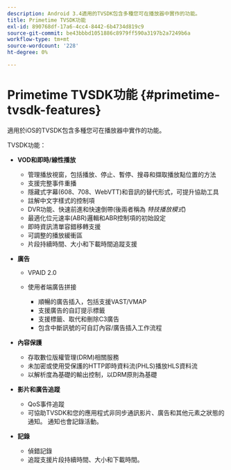 ```yaml
---
description: Android 3.4適用的TVSDK包含多種您可在播放器中實作的功能。
title: Primetime TVSDK功能
exl-id: 890768df-17a6-4cc4-8442-6b4734d819c9
source-git-commit: be43bbbd1051886c8979ff590a3197b2a7249b6a
workflow-type: tm+mt
source-wordcount: '228'
ht-degree: 0%

---
```


# Primetime TVSDK功能 {#primetime-tvsdk-features}

適用於iOS的TVSDK包含多種您可在播放器中實作的功能。

TVSDK功能：

* **VOD和即時/線性播放**

   * 管理播放視窗，包括播放、停止、暫停、搜尋和擷取播放點位置的方法
   * 支援完整事件重播
   * 隱藏式字幕(608、708、WebVTT)和音訊的替代形式，可提升協助工具
   * 註解中文字樣式的控制項
   * DVR功能、快速前進和快速倒帶(後兩者稱為 *特技播放模式*)
   * 最適化位元速率(ABR)邏輯和ABR控制項的初始設定
   * 即時資訊清單容錯移轉支援
   * 可調整的播放緩衝區
   * 片段持續時間、大小和下載時間追蹤支援

* **廣告**

   * VPAID 2.0
   * 使用者端廣告拼接

      * 順暢的廣告插入，包括支援VAST/VMAP
      * 支援廣告的自訂提示標籤
      * 支援標籤、取代和刪除C3廣告
      * 包含中斷訊號的可自訂內容/廣告插入工作流程

* **內容保護**

   * 存取數位版權管理(DRM)相關服務
   * 未加密或使用受保護的HTTP即時資料流(PHLS)播放HLS資料流
   * 以解析度為基礎的輸出控制，以DRM原則為基礎

* **影片和廣告追蹤**

   * QoS事件追蹤
   * 可協助TVSDK和您的應用程式非同步通訊影片、廣告和其他元素之狀態的通知。 通知也會記錄活動。

* **記錄**

   * 偵錯記錄
   * 追蹤支援片段持續時間、大小和下載時間。

